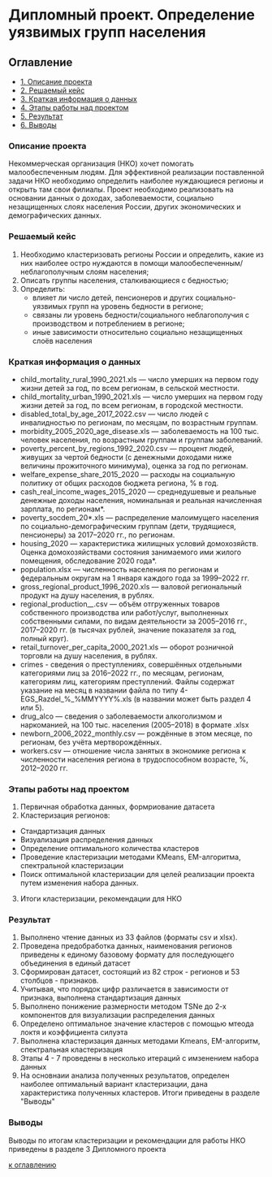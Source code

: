 # Дипломный проект. Определение уязвимых групп населения

## Оглавление

* [1. Описание проекта](https://github.com/KAru8/code/tree/main/study_DS_SF/DIPLOMA_PROJECT/README.md#Описание-проекта)
* [2. Решаемый кейс](https://github.com/KAru8/code/tree/main/study_DS_SF/DIPLOMA_PROJECT/README.md#Решаемый-кейс)
* [3. Краткая информация о данных](https://github.com/KAru8/code/tree/main/study_DS_SF/DIPLOMA_PROJECT/README.md#Краткая-информация-о-данных)
* [4. Этапы работы над проектом](https://github.com/KAru8/code/tree/main/study_DS_SF/DIPLOMA_PROJECT/README.md#Этапы-работы-над-проектом)
* [5. Результат](https://github.com/KAru8/code/tree/main/study_DS_SF/DIPLOMA_PROJECT/README.md#Результат)
* [6. Выводы](https://github.com/KAru8/code/tree/main/study_DS_SF/DIPLOMA_PROJECT/README.md#Выводы)

### Описание проекта

Некоммерческая организация (НКО) хочет помогать  малообеспеченным людям. Для эффективной реализации поставленной задачи НКО необходимо определить наиболее нуждающиеся регионы и открыть там свои филиалы. Проект необходимо реализовать на основании данных о доходах, заболеваемости, социально незащищенных слоях населения России, других экономических и демографических данных.

### Решаемый кейс

1. Необходимо кластеризовать регионы России и определить, какие из них наиболее остро нуждаются в помощи малообеспеченным/неблагополучным слоям населения;
2. Описать группы населения, сталкивающиеся с бедностью;
3. Определить:
    * влияет ли число детей, пенсионеров и других социально-уязвимых групп на уровень бедности в регионе;
    * связаны ли уровень бедности/социального неблагополучия с производством и потреблением в регионе;
    * иные зависимости относительно социально незащищенных слоёв населения


### Краткая информация о данных

* child_mortality_rural_1990_2021.xls — число умерших на первом году
жизни детей за год, по всем регионам, в сельской местности.
* child_mortality_urban_1990_2021.xls — число умерших на первом году
жизни детей за год, по всем регионам, в городской местности.
* disabled_total_by_age_2017_2022.csv — число людей с инвалидностью
по регионам, по месяцам, по возрастным группам.
* morbidity_2005_2020_age_disease.xls — заболеваемость на 100 тыс.
человек населения, по возрастным группам и группам заболеваний.
* poverty_percent_by_regions_1992_2020.csv — процент людей, живущих
за чертой бедности (с денежными доходами ниже величины
прожиточного минимума), оценка за год по регионам.
* welfare_expense_share_2015_2020 — расходы на социальную политику от общих расходов бюджета региона, % в год.
* cash_real_income_wages_2015_2020 — среднедушевые и реальные
денежные доходы населения, номинальная и реальная начисленная
зарплата, по регионам*.
* poverty_socdem_20*.xls — распределение малоимущего населения по
социально-демографическим группам (дети, трудящиеся,
пенсионеры) за 2017–2020 гг., по регионам.
* housing_2020 — характеристика жилищных условий домохозяйств.
Оценка домохозяйствами состояния занимаемого ими жилого
помещения, обследование 2020 года*.
* population.xlsx — численность населения по регионам и
федеральным округам на 1 января каждого года за 1999–2022 гг.
* gross_regional_product_1996_2020.xls — валовой региональный продукт
на душу населения, в рублях.
* regional_production_*_*.csv — объём отгруженных товаров
собственного производства или работ/услуг, выполненных
собственными силами, по видам деятельности за 2005–2016 гг.,
2017–2020 гг. (в тысячах рублей, значение показателя за год, полный круг).
* retail_turnover_per_capita_2000_2021.xls — оборот розничной
торговли на душу населения, в рублях.
* crimes - сведения о преступлениях, совершённых отдельными категориями лиц за 2016–2022 гг., по месяцам, регионам,
 категориям лиц, категориям преступлений. Файлы содержат указание на месяц в названии файла 
 по типу 4-EGS_Razdel_%_%MMYYYY%.xls (в названии может быть раздел 4 или 5).
* drug_alco — сведения о заболеваемости алкоголизмом и наркоманией, на 100 тыс. населения (2005–2018) в формате .xlsx
* newborn_2006_2022_monthly.csv — рождённые в этом месяце, по регионам, без учёта мертворождённых.
* workers.csv — отношение числа занятых в экономике региона к численности населения региона в трудоспособном возрасте, %, 2012–2020 гг.


### Этапы работы над проектом
1. Первичная обработка данных, формриование датасета
2. Кластеризация регионов:
  * Стандартизация данных
  * Визуализация распределения данных
  * Определение оптимального количества кластеров
  * Проведение кластеризации методами KMeans, EM-алгоритма, спектральной кластеризации
  * Поиск оптимальной кластеризации для целей реализации проекта путем изменения набора данных.
3. Итоги кластеризации, рекомендации для НКО


### Результат

1. Выполнено чтение данных из 33 файлов (форматы csv и xlsx).
2. Проведена предобработка данных, наименования регионов приведены к единому базовому формату для последующего объединения в единый датасет
3. Сформирован датасет, состоящий из 82 строк - регионов и 53 столбцов - признаков.
4. Учитывая, что порядок цифр различается в зависимости от признака, выполнена стандартизация данных
5. Выполнено понижение размерности методом TSNe до 2-х компонентов для визуализации распределения данных
6. Определено оптимальное значение кластеров с помощью мтеода локтя и коэффициента силуэта
7. Выполнена кластеризация данных методами Kmeans, EM-алгоритм, спектральная кластеризация
8. Этапы 4 - 7 проведены в несколько итераций с имзенением набора данных
9. На основнаии анализа полученных результатов, определен наиболее оптимальный вариант кластеризации, дана характеристика полученных кластеров. Итоги приведены в разделе "Выводы"

### Выводы

Выводы по итогам кластеризации и рекомендации для работы НКО приведены в разделе 3 Дипломного проекта



[к оглавлению](https://github.com/KAru8/code/tree/main/study_DS_SF/DIPLOMA_PROJECT/README.md#Оглавление)